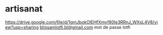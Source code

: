 # artisanat

https://drive.google.com/file/d/1gmJbokOlEHfXmyf80le3RRnJ_WXsL4V8/view?usp=sharing
btissamlotfi.bl@gmail.com
mot de passe lotfi
